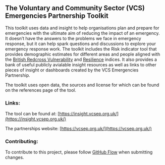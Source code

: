 <h2> The Voluntary and Community Sector (VCS) Emergencies Partnership Toolkit </h2>

This toolkit uses data and insight to help organisations plan and prepare for emergencies with the ultimate aim of reducing the impact of an emergency. It doesn’t have the answers to the problems we face in emergency response, but it can help spark questions and discussions to explore your emergency response work. The toolkit includes the Risk indicator tool that provides demographic estimates for different areas and people aligned with the [British Redcross Vulnerability](https://github.com/britishredcrosssociety/covid-19-vulnerability) and [Resilience](https://github.com/britishredcrosssociety/resilience-index) indices. It also provides a bank of useful publicly avialable insight resources as well as links to other pieces of insight or dashboards created by the VCS Emergencies Partnership. 

The toolkit uses open data, the sources and license for which can be found on the references page of the tool.


<h3> Links: </h3>

The tool can be found at: [https://insight.vcsep.org.uk/](https://insight.vcsep.org.uk/)

The partnerships website: [https://vcsep.org.uk/](https://vcsep.org.uk/)


<h3> Contributing: </h3>

To contribute to this project, please follow [GitHub Flow](https://githubflow.github.io/) when submitting changes.

